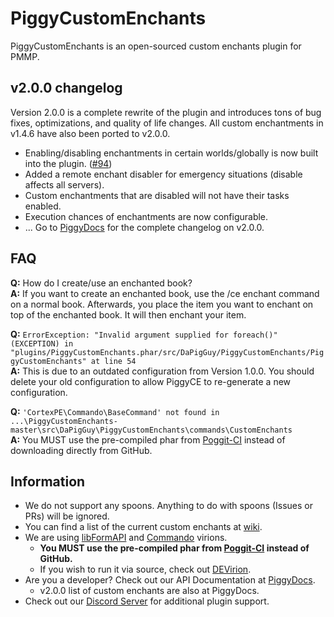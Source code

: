 # PiggyCustomEnchants

PiggyCustomEnchants is an open-sourced custom enchants plugin for PMMP.

## v2.0.0 changelog

Version 2.0.0 is a complete rewrite of the plugin and introduces tons of bug fixes, optimizations, and quality of life changes.
All custom enchantments in v1.4.6 have also been ported to v2.0.0.

- Enabling/disabling enchantments in certain worlds/globally is now built into the plugin. ([#94](https://github.com/DaPigGuy/PiggyCustomEnchants/issues/94))
- Added a remote enchant disabler for emergency situations (disable affects all servers).
- Custom enchantments that are disabled will not have their tasks enabled.
- Execution chances of enchantments are now configurable.
- ... Go to [PiggyDocs](https://piggydocs.aericio.net/PiggyCustomEnchants.html) for the complete changelog on v2.0.0.

<!-- If one question constantly persists, add the Q/A in here. -->

## FAQ

**Q:** How do I create/use an enchanted book? </br>
**A:** If you want to create an enchanted book, use the /ce enchant command on a normal book. Afterwards, you place the item you want to enchant on top of the enchanted book. It will then enchant your item.

**Q:** `ErrorException: "Invalid argument supplied for foreach()" (EXCEPTION) in "plugins/PiggyCustomEnchants.phar/src/DaPigGuy/PiggyCustomEnchants/PiggyCustomEnchants" at line 54` </br>
**A:** This is due to an outdated configuration from Version 1.0.0. You should delete your old configuration to allow PiggyCE to re-generate a new configuration.

**Q:** `'CortexPE\Commando\BaseCommand' not found in ...\PiggyCustomEnchants-master\src\DaPigGuy\PiggyCustomEnchants\commands\CustomEnchants` </br>
**A:** You MUST use the pre-compiled phar from [Poggit-CI](https://poggit.pmmp.io/ci/DaPigGuy/PiggyCustomEnchants/~) instead of downloading directly from GitHub.

## Information

- We do not support any spoons. Anything to do with spoons (Issues or PRs) will be ignored.
- You can find a list of the current custom enchants at [wiki](https://piggydocs.aericio.net/PiggyCustomEnchants.html).
- We are using [libFormAPI](https://github.com/jojoe77777/FormAPI) and [Commando](https://github.com/CortexPE/Commando) virions.
  - **You MUST use the pre-compiled phar from [Poggit-CI](https://poggit.pmmp.io/ci/DaPigGuy/PiggyCustomEnchants/~) instead of GitHub.**
  - If you wish to run it via source, check out [DEVirion](https://github.com/poggit/devirion).
- Are you a developer? Check out our API Documentation at [PiggyDocs](https://piggydocs.aericio.net/PiggyCustomEnchants.html).
  - v2.0.0 list of custom enchants are also at PiggyDocs.
- Check out our [Discord Server](https://discord.gg/qmnDsSD) for additional plugin support.
